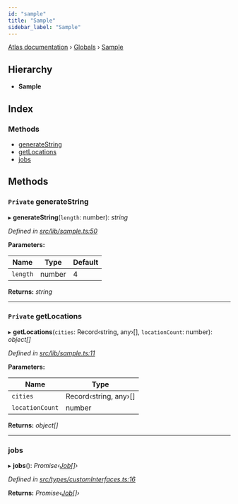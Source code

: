 ```yaml
---
id: "sample"
title: "Sample"
sidebar_label: "Sample"
---
```


[Atlas documentation](../index.md) › [Globals](../globals.md) › [Sample](sample.md)

## Hierarchy

* **Sample**

## Index

### Methods

* [generateString](sample.md#private-generatestring)
* [getLocations](sample.md#private-getlocations)
* [jobs](sample.md#jobs)

## Methods

### `Private` generateString

▸ **generateString**(`length`: number): *string*

*Defined in [src/lib/sample.ts:50](https://github.com/chronark/atlas/blob/2109f67/src/lib/sample.ts#L50)*

**Parameters:**

Name | Type | Default |
------ | ------ | ------ |
`length` | number | 4 |

**Returns:** *string*

___

### `Private` getLocations

▸ **getLocations**(`cities`: Record‹string, any›[], `locationCount`: number): *object[]*

*Defined in [src/lib/sample.ts:11](https://github.com/chronark/atlas/blob/2109f67/src/lib/sample.ts#L11)*

**Parameters:**

Name | Type |
------ | ------ |
`cities` | Record‹string, any›[] |
`locationCount` | number |

**Returns:** *object[]*

___

###  jobs

▸ **jobs**(): *Promise‹[Job](../interfaces/job.md)[]›*

*Defined in [src/types/customInterfaces.ts:16](https://github.com/chronark/atlas/blob/2109f67/src/types/customInterfaces.ts#L16)*

**Returns:** *Promise‹[Job](../interfaces/job.md)[]›*
